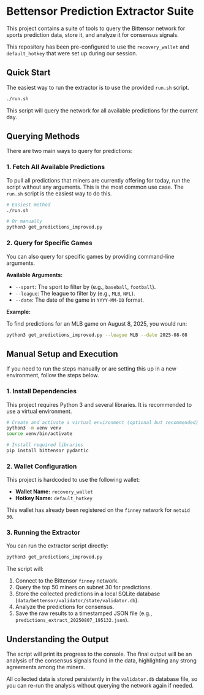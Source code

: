 # Bettensor Prediction Extractor Suite

This project contains a suite of tools to query the Bittensor network for sports prediction data, store it, and analyze it for consensus signals.

This repository has been pre-configured to use the `recovery_wallet` and `default_hotkey` that were set up during our session.

## Quick Start

The easiest way to run the extractor is to use the provided `run.sh` script.

```bash
./run.sh
```

This script will query the network for all available predictions for the current day.

## Querying Methods

There are two main ways to query for predictions:

### 1. Fetch All Available Predictions

To pull all predictions that miners are currently offering for today, run the script without any arguments. This is the most common use case. The `run.sh` script is the easiest way to do this.

```bash
# Easiest method
./run.sh

# Or manually
python3 get_predictions_improved.py
```

### 2. Query for Specific Games

You can also query for specific games by providing command-line arguments.

**Available Arguments:**
*   `--sport`: The sport to filter by (e.g., `baseball`, `football`).
*   `--league`: The league to filter by (e.g., `MLB`, `NFL`).
*   `--date`: The date of the game in `YYYY-MM-DD` format.

**Example:**

To find predictions for an MLB game on August 8, 2025, you would run:

```bash
python3 get_predictions_improved.py --league MLB --date 2025-08-08
```

## Manual Setup and Execution

If you need to run the steps manually or are setting this up in a new environment, follow the steps below.

### 1. Install Dependencies

This project requires Python 3 and several libraries. It is recommended to use a virtual environment.

```bash
# Create and activate a virtual environment (optional but recommended)
python3 -m venv venv
source venv/bin/activate

# Install required libraries
pip install bittensor pydantic
```

### 2. Wallet Configuration

This project is hardcoded to use the following wallet:

*   **Wallet Name:** `recovery_wallet`
*   **Hotkey Name:** `default_hotkey`

This wallet has already been registered on the `finney` network for `netuid 30`.

### 3. Running the Extractor

You can run the extractor script directly:

```bash
python3 get_predictions_improved.py
```

The script will:
1.  Connect to the Bittensor `finney` network.
2.  Query the top 50 miners on subnet 30 for predictions.
3.  Store the collected predictions in a local SQLite database (`data/bettensor/validator/state/validator.db`).
4.  Analyze the predictions for consensus.
5.  Save the raw results to a timestamped JSON file (e.g., `predictions_extract_20250807_195132.json`).

## Understanding the Output

The script will print its progress to the console. The final output will be an analysis of the consensus signals found in the data, highlighting any strong agreements among the miners.

All collected data is stored persistently in the `validator.db` database file, so you can re-run the analysis without querying the network again if needed.
